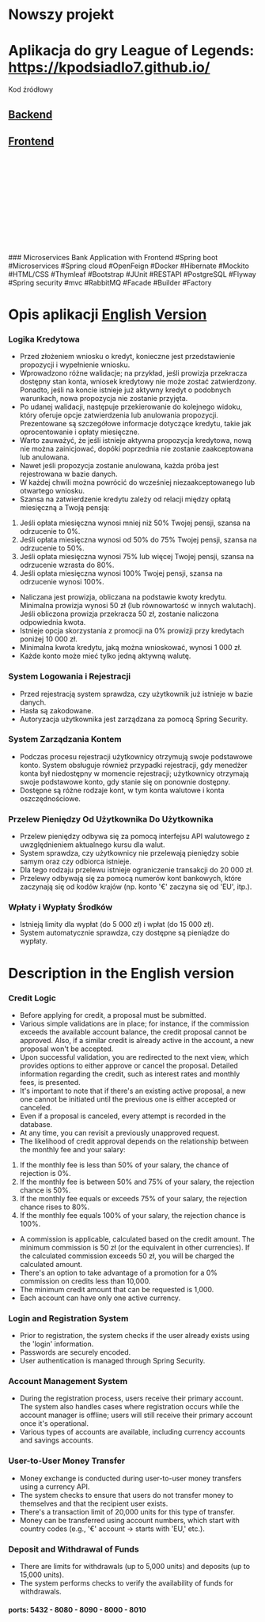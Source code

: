 # Nowszy projekt 
# Aplikacja do gry League of Legends: https://kpodsiadlo7.github.io/
Kod źródłowy
## <a href="https://github.com/kpodsiadlo7/LeagueOfLegendsSTATS">Backend</a>
## <a href="https://github.com/kpodsiadlo7/kpodsiadlo7.github.io">Frontend</a>


 <br><br><br><br><br><br>
  ----------------------------------------------------------------------------
  <br>
 ### Microservices Bank Application with Frontend
#Spring boot #Microservices #Spring cloud #OpenFeign #Docker #Hibernate #Mockito #HTML/CSS #Thymleaf 
#Bootstrap #JUnit #RESTAPI #PostgreSQL #Flyway #Spring security #mvc #RabbitMQ #Facade #Builder #Factory

# Opis aplikacji [English Version](#description-in-the-english-version)
### Logika Kredytowa
* Przed złożeniem wniosku o kredyt, konieczne jest przedstawienie propozycji i wypełnienie wniosku.
* Wprowadzono różne walidacje; na przykład, jeśli prowizja przekracza dostępny stan konta, wniosek kredytowy nie może zostać zatwierdzony. Ponadto, jeśli na koncie istnieje już aktywny kredyt o podobnych warunkach, nowa propozycja nie zostanie przyjęta.
* Po udanej walidacji, następuje przekierowanie do kolejnego widoku, który oferuje opcje zatwierdzenia lub anulowania propozycji. Prezentowane są szczegółowe informacje dotyczące kredytu, takie jak oprocentowanie i opłaty miesięczne.
* Warto zauważyć, że jeśli istnieje aktywna propozycja kredytowa, nową nie można zainicjować, dopóki poprzednia nie zostanie zaakceptowana lub anulowana.
* Nawet jeśli propozycja zostanie anulowana, każda próba jest rejestrowana w bazie danych.
* W każdej chwili można powrócić do wcześniej niezaakceptowanego lub otwartego wniosku.
* Szansa na zatwierdzenie kredytu zależy od relacji między opłatą miesięczną a Twoją pensją:
1. Jeśli opłata miesięczna wynosi mniej niż 50% Twojej pensji, szansa na odrzucenie to 0%.
2. Jeśli opłata miesięczna wynosi od 50% do 75% Twojej pensji, szansa na odrzucenie to 50%.
3. Jeśli opłata miesięczna wynosi 75% lub więcej Twojej pensji, szansa na odrzucenie wzrasta do 80%.
4. Jeśli opłata miesięczna wynosi 100% Twojej pensji, szansa na odrzucenie wynosi 100%.
* Naliczana jest prowizja, obliczana na podstawie kwoty kredytu. Minimalna prowizja wynosi 50 zł (lub równowartość w innych walutach). Jeśli obliczona prowizja przekracza 50 zł, zostanie naliczona odpowiednia kwota.
* Istnieje opcja skorzystania z promocji na 0% prowizji przy kredytach poniżej 10 000 zł.
* Minimalna kwota kredytu, jaką można wnioskować, wynosi 1 000 zł.
* Każde konto może mieć tylko jedną aktywną walutę.
### System Logowania i Rejestracji
* Przed rejestracją system sprawdza, czy użytkownik już istnieje w bazie danych.
* Hasła są zakodowane.
* Autoryzacja użytkownika jest zarządzana za pomocą Spring Security.
### System Zarządzania Kontem
* Podczas procesu rejestracji użytkownicy otrzymują swoje podstawowe konto. System obsługuje również przypadki rejestracji, gdy menedżer konta był niedostępny w momencie rejestracji; użytkownicy otrzymają swoje podstawowe konto, gdy stanie się on ponownie dostępny.
* Dostępne są różne rodzaje kont, w tym konta walutowe i konta oszczędnościowe.
### Przelew Pieniędzy Od Użytkownika Do Użytkownika
* Przelew pieniędzy odbywa się za pomocą interfejsu API walutowego z uwzględnieniem aktualnego kursu dla walut.
* System sprawdza, czy użytkownicy nie przelewają pieniędzy sobie samym oraz czy odbiorca istnieje.
* Dla tego rodzaju przelewu istnieje ograniczenie transakcji do 20 000 zł.
* Przelewy odbywają się za pomocą numerów kont bankowych, które zaczynają się od kodów krajów (np. konto '€' zaczyna się od 'EU', itp.).
### Wpłaty i Wypłaty Środków
* Istnieją limity dla wypłat (do 5 000 zł) i wpłat (do 15 000 zł).
* System automatycznie sprawdza, czy dostępne są pieniądze do wypłaty.


# Description in the English version

### Credit Logic
* Before applying for credit, a proposal must be submitted.
* Various simple validations are in place; for instance, if the commission exceeds the available
  account balance, the credit proposal cannot be approved. Also, if a similar credit is already
  active in the account, a new proposal won't be accepted.
* Upon successful validation, you are redirected to the next view, which provides options to
  either approve or cancel the proposal. Detailed information regarding the credit, such as interest
  rates and monthly fees, is presented.
* It's important to note that if there's an existing active proposal, a new one cannot be
  initiated until the previous one is either accepted or canceled.
* Even if a proposal is canceled, every attempt is recorded in the database.
* At any time, you can revisit a previously unapproved request.
* The likelihood of credit approval depends on the relationship between the monthly fee and your salary:
1. If the monthly fee is less than 50% of your salary, the chance of rejection is 0%.
2. If the monthly fee is between 50% and 75% of your salary, the rejection chance is 50%.
3. If the monthly fee equals or exceeds 75% of your salary, the rejection chance rises to 80%.
4. If the monthly fee equals 100% of your salary, the rejection chance is 100%.
* A commission is applicable, calculated based on the credit amount. The minimum commission is 50 zł
  (or the equivalent in other currencies). If the calculated commission exceeds 50 zł, you will be
  charged the calculated amount.
* There's an option to take advantage of a promotion for a 0% commission on credits less than 10,000.
* The minimum credit amount that can be requested is 1,000.
* Each account can have only one active currency.

### Login and Registration System
* Prior to registration, the system checks if the user already exists using the 'login' information.
* Passwords are securely encoded.
* User authentication is managed through Spring Security.
### Account Management System
* During the registration process, users receive their primary account. The system also handles cases
  where registration occurs while the account manager is offline; users will still receive their primary
  account once it's operational.
* Various types of accounts are available, including currency accounts and savings accounts.
### User-to-User Money Transfer
* Money exchange is conducted during user-to-user money transfers using a currency API.
* The system checks to ensure that users do not transfer money to themselves and that the recipient user exists.
* There's a transaction limit of 20,000 units for this type of transfer.
* Money can be transferred using account numbers, which start with country codes (e.g., '€' account -> starts with 'EU,' etc.).
### Deposit and Withdrawal of Funds
* There are limits for withdrawals (up to 5,000 units) and deposits (up to 15,000 units).
* The system performs checks to verify the availability of funds for withdrawals.

#### ports: 5432 - 8080 - 8090 - 8000 - 8010
